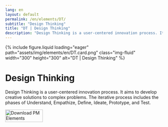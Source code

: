```yaml
---
lang: en
layout: default
permalink: /en/elements/DT/
subtitle: "Design Thinking"
title: "DT | Design Thinking"
description: "Design Thinking is a user-centered innovation process. It aims to develop creative solutions to complex problems. The iterative process includes the phases of Understand, Empathize, Define, Ideate, Prototype, and Test."
---
```


{% include figure.liquid loading="eager" path="assets/img/elements/en/DT.card.png" class="img-fluid" width="300" height="300" alt="DT | Design Thinking" %}

# Design Thinking

Design Thinking is a user-centered innovation process. It aims to develop creative solutions to complex problems. The iterative process includes the phases of Understand, Empathize, Define, Ideate, Prototype, and Test.

<a href="https://apps.apple.com/app/apple-store/id6738084498?pt=127441684&ct=website&mt=8">
  <img src="{{ "assets/img/en/appstore.png" | relative_url }}" width="120" height="40" alt="Download PM Elements">
</a>
